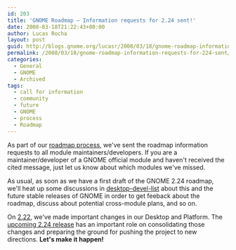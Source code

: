 ```yaml
---
id: 203
title: 'GNOME Roadmap — Information requests for 2.24 sent!'
date: 2008-03-18T21:22:43+00:00
author: Lucas Rocha
layout: post
guid: http://blogs.gnome.org/lucasr/2008/03/18/gnome-roadmap-information-requests-for-224-sent/
permalink: /2008/03/18/gnome-roadmap-information-requests-for-224-sent/
categories:
  - General
  - GNOME
  - Archived
tags:
  - call for information
  - community
  - future
  - GNOME
  - process
  - Roadmap
---
```

As part of our [roadmap process](http://live.gnome.org/RoadMap/Process), we've
sent the roadmap information requests to all module maintainers/developers. If
you are a maintainer/developer of a GNOME official module and haven't received
the cited message, just let us know about which modules we've missed.

As usual, as soon as we have a first draft of the GNOME 2.24 roadmap, we'll
heat up some discussions in
[desktop-devel-list](http://mail.gnome.org/mailman/listinfo/desktop-devel-list)
about this and the future stable releases of GNOME in order to get feeback
about the roadmap, discuss about potential cross-module plans, and so on.

On [2.22](http://library.gnome.org/misc/release-notes/2.22/), we've made
important changes in our Desktop and Platform. The [upcoming 2.24
release](http://live.gnome.org/TwoPointTwentythree) has an important role on
consolidating those changes and preparing the ground for pushing the project to
new directions. **Let's make it happen!**
